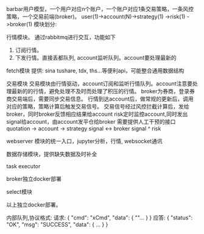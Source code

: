 barbar用户模型，一个用户对应n个账户，一个账户对应1条交易策略，一条风控策略，一个交易前端(broker)。
user(1)->account(N)->strategy(1)
                   ->risk(1)
                   ->broker(1)
模块划分:

行情模块。
通过rabbitmq进行交互，功能如下
1. 订阅行情。
2. 下发行情。直接丢都队列, account监听队列。account要处理最新的

fetch模块
提供: sina tushare, tdx, ths...等便利api，可能整合通用数据结构

交易模块
交易模块由行情驱动，account订阅和监听行情队列。account注意要处理最新的的行情，避免处理不及时而处理了积压的行情。
broker为券商，登录券商交易端后，需要同步交易信息。
行情到达account后，做常规的更新后，调用对应的策略，策略计算后触发交易信号。
交易信号经过风控拦截计算后，发给broker，同时broker反馈相应结果给account
risk定时监控account,同时发出signal给account，由account发平仓给broker
需要提供人工干预的接口
quotation -> account -> strategy 
                     signal <-> broker 
            signal
             ^
            risk

webserver
模块的统一入口，jupyter分析，行情, websocket通讯

数据存储模块，提供缺失数据及时补全

task executor

             
broker独立docker部署

select模块
          
          
以上独立docker部署。
          

内部队列,协议格式:
请求:
{
  "cmd": "xCmd",
  "data": {
    ""...
  }
}
应答:
{
  "status": "OK",
  "msg": "SUCCESS",
  "data": {
    ...
  }
}

